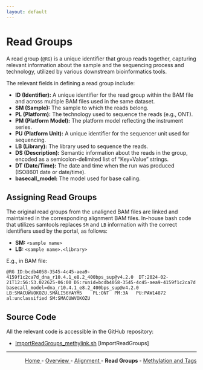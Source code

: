 ```yaml
---
layout: default
---
```

# Read Groups

A read group (`@RG`) is a unique identifier that group reads together, capturing relevant information about the sample and the sequencing process and technology, utilized by various downstream bioinformatics tools.

The relevant fields in defining a read group include:

- **ID (Identifier):** A unique identifier for the read group within the BAM file and across multiple BAM files used in the same dataset.
- **SM (Sample):** The sample to which the reads belong.
- **PL (Platform):** The technology used to sequence the reads (e.g., ONT).
- **PM (Platform Model):** The platform model reflecting the instrument series.
- **PU (Platform Unit):** A unique identifier for the sequencer unit used for sequencing.
- **LB (Library):** The library used to sequence the reads.
- **DS (Description):** Semantic information about the reads in the group, encoded as a semicolon-delimited list of “Key=Value” strings.
- **DT (Date/Time):** The date and time when the run was produced (ISO8601 date or date/time).
- **basecall_model:** The model used for base calling.

## Assigning Read Groups

The original read groups from the unaligned BAM files are linked and maintained in the corresponding alignment BAM files. In-house bash code that utilizes samtools replaces `SM` and `LB` information with the correct identifiers used by the portal, as follows:

- **SM:** `<sample name>`
- **LB:** `<sample name>.<library>`

E.g., in BAM file:

```text
@RG	ID:bcdb4058-3545-4c45-aea9-4159f1c2ca7d_dna_r10.4.1_e8.2_400bps_sup@v4.2.0	DT:2024-02-21T12:56:53.022625-06:00	DS:runid=bcdb4058-3545-4c45-aea9-4159f1c2ca7d	basecall_model=dna_r10.4.1_e8.2_400bps_sup@v4.2.0	LB:SMACUWVOKOZU.SMALI56YAYM5	PL:ONT	PM:3A	PU:PAW14872	al:unclassified SM:SMACUWVOKOZU
```

## Source Code

All the relevant code is accessible in the GitHub repository:

  - [ImportReadGroups_methylink.sh](https://github.com/smaht-dac/alignment-pipelines/blob/main/dockerfiles/methylink/ImportReadGroups_methylink.sh) [ImportReadGroups]

---

<!-- This section relies on the html links generated by GitHub Pages 
and will not render correctly in Markdown -->
<div style="text-align: right">
    <a href="/"> Home </a> -
    <a href="0_Overview.html"> Overview </a> -
    <a href="1_Alignment.html"> Alignment </a> -
    <a> <b> Read Groups </b> </a> -
    <a href="3_Methylation_and_Tags.html"> Methylation and Tags </a>
</div>